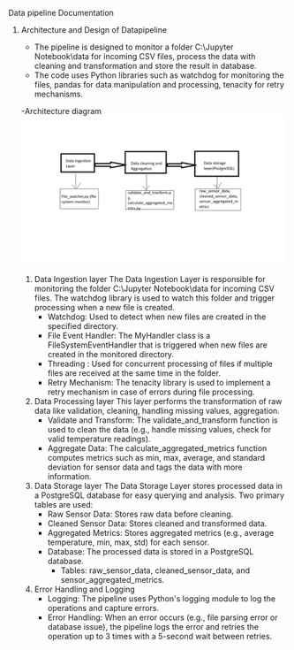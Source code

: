 Data pipeline Documentation

1. Architecture and Design of Datapipeline
    - The pipeline is designed to monitor a folder C:\\Jupyter Notebook\\data for incoming CSV files,
    process the data with cleaning and transformation and store the result in database.
    - The code uses Python libraries such as watchdog for monitoring the files, pandas for data manipulation and processing, tenacity for retry mechanisms.

    -Architecture diagram
        ![Architecture](architecture_diagram.jpg)
    1. Data Ingestion layer
        The Data Ingestion Layer is responsible for monitoring the folder C:\\Jupyter Notebook\\data for incoming CSV files. The watchdog library is used to watch this folder and trigger processing when a new file is created.
        - Watchdog: Used to detect when new files are created in the specified directory.
        - File Event Handler: The MyHandler class is a FileSystemEventHandler that is triggered when new files are created in the monitored directory.
        - Threading : Used for concurrent processing of files if multiple files are received at the same time in the folder.
        - Retry Mechanism: The tenacity library is used to implement a retry mechanism in case of  errors during file processing.
    2. Data Processing layer
        This layer performs the transformation of raw data like validation, cleaning, handling missing values, aggregation.
        - Validate and Transform: The validate_and_transform function is used to clean the data (e.g., handle missing values, check for valid temperature readings).
        - Aggregate Data: The calculate_aggregated_metrics function computes metrics such as min, max, average, and standard deviation for sensor data and tags the data with more information.
    3. Data Storage layer
        The Data Storage Layer stores processed data in a PostgreSQL database for easy querying and analysis. Two primary tables are used:
        - Raw Sensor Data: Stores raw data before cleaning.
        - Cleaned Sensor Data: Stores cleaned and transformed data.
        - Aggregated Metrics: Stores aggregated metrics (e.g., average temperature, min, max, std) for each sensor.
        - Database: The processed data is stored in a PostgreSQL database.
            - Tables: raw_sensor_data, cleaned_sensor_data, and sensor_aggregated_metrics.
    4. Error Handling and Logging
        - Logging: The pipeline uses Python's logging module to log the operations and capture errors.
        - Error Handling: When an error occurs (e.g., file parsing error or database issue), the pipeline logs the error and retries the operation up to 3 times with a 5-second wait between retries.



